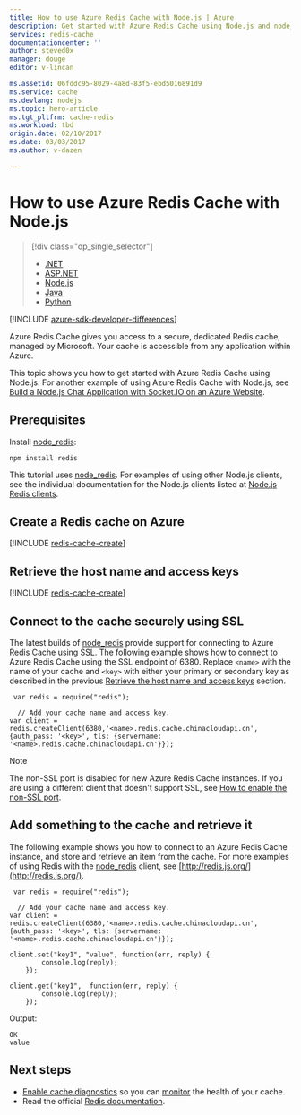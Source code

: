 ```yaml
---
title: How to use Azure Redis Cache with Node.js | Azure
description: Get started with Azure Redis Cache using Node.js and node_redis.
services: redis-cache
documentationcenter: ''
author: steved0x
manager: douge
editor: v-lincan

ms.assetid: 06fddc95-8029-4a8d-83f5-ebd5016891d9
ms.service: cache
ms.devlang: nodejs
ms.topic: hero-article
ms.tgt_pltfrm: cache-redis
ms.workload: tbd
origin.date: 02/10/2017
ms.date: 03/03/2017
ms.author: v-dazen

---
```

# How to use Azure Redis Cache with Node.js
> [!div class="op_single_selector"]
> * [.NET](cache-dotnet-how-to-use-azure-redis-cache.md)
> * [ASP.NET](cache-web-app-howto.md)
> * [Node.js](cache-nodejs-get-started.md)
> * [Java](cache-java-get-started.md)
> * [Python](cache-python-get-started.md)
> 
> 

[!INCLUDE [azure-sdk-developer-differences](../../includes/azure-sdk-developer-differences.md)]

Azure Redis Cache gives you access to a secure, dedicated Redis cache, managed by Microsoft. Your cache is accessible from any application within Azure.

This topic shows you how to get started with Azure Redis Cache using Node.js. For another example of using Azure Redis Cache with Node.js, see [Build a Node.js Chat Application with Socket.IO on an Azure Website](../app-service-web/web-sites-nodejs-chat-app-socketio.md).

## Prerequisites
Install [node_redis](https://github.com/mranney/node_redis):

    npm install redis

This tutorial uses [node_redis](https://github.com/mranney/node_redis). For examples of using other Node.js clients, see the individual documentation for the Node.js clients listed at [Node.js Redis clients](http://redis.io/clients#nodejs).

## Create a Redis cache on Azure
[!INCLUDE [redis-cache-create](../../includes/redis-cache-create.md)]

## Retrieve the host name and access keys
[!INCLUDE [redis-cache-create](../../includes/redis-cache-access-keys.md)]

## Connect to the cache securely using SSL
The latest builds of [node_redis](https://github.com/mranney/node_redis) provide support for connecting to Azure Redis Cache using SSL. The following example shows how to connect to Azure Redis Cache using the SSL endpoint of 6380. Replace `<name>` with the name of your cache and `<key>` with either your primary or secondary key as described in the previous [Retrieve the host name and access keys](#retrieve-the-host-name-and-access-keys) section.

     var redis = require("redis");

      // Add your cache name and access key.
    var client = redis.createClient(6380,'<name>.redis.cache.chinacloudapi.cn', {auth_pass: '<key>', tls: {servername: '<name>.redis.cache.chinacloudapi.cn'}});

> [!NOTE]
> The non-SSL port is disabled for new Azure Redis Cache instances. If you are using a different client that doesn't support SSL, see [How to enable the non-SSL port](cache-configure.md#access-ports).
> 
> 

## Add something to the cache and retrieve it
The following example shows you how to connect to an Azure Redis Cache instance, and store and retrieve an item from the cache. For more examples of using Redis with the [node_redis](https://github.com/mranney/node_redis) client, see [http://redis.js.org/](http://redis.js.org/).

     var redis = require("redis");

      // Add your cache name and access key.
    var client = redis.createClient(6380,'<name>.redis.cache.chinacloudapi.cn', {auth_pass: '<key>', tls: {servername: '<name>.redis.cache.chinacloudapi.cn'}});

    client.set("key1", "value", function(err, reply) {
            console.log(reply);
        });

    client.get("key1",  function(err, reply) {
            console.log(reply);
        });

Output:

    OK
    value

## Next steps
* [Enable cache diagnostics](cache-how-to-monitor.md#enable-cache-diagnostics) so you can [monitor](cache-how-to-monitor.md) the health of your cache.
* Read the official [Redis documentation](http://redis.io/documentation).